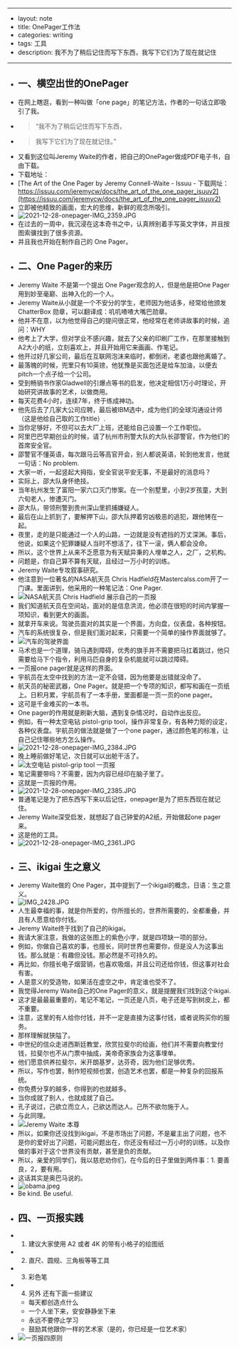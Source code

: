 - --
- layout: note
- title: OnePager工作法
- categories: writing
- tags: 工具
- description: 我不为了稍后记住而写下东西，我写下它们为了现在就记住
- --
- ## 一、横空出世的OnePager
- 在网上瞎逛，看到一种叫做「one page」的笔记方法，作者的一句话立即吸引了我。
- > “我不为了稍后记住而写下东西，
- > 我写下它们为了现在就记住。”
- 又看到这位叫Jeremy Waite的作者，把自己的OnePager做成PDF电子书，自由下载。
- 下载地址：
- [The Art of the One Pager by Jeremy Connell-Waite - Issuu - 下载网址：https://issuu.com/jeremycw/docs/the_art_of_the_one_pager_isuuv2](https://issuu.com/jeremycw/docs/the_art_of_the_one_pager_isuuv2)
- 立即被他精致的画面，宏大的思维，新鲜的观念所吸引。
- ![2021-12-28-onepager-IMG_2359.JPG](https://s2.loli.net/2022/01/01/vBUno8jgyAN6s4q.jpg)
- 在过去的一周中，我沉浸在这本奇书之中，认真辨别着手写英文字体，并且按图索骥找到了很多资源。
- 并且我也开始在制作自己的 One Pager。
- ## 二、One Pager的来历
- Jeremy Waite 不是第一个提出 One Pager观念的人，但是他是把One Pager用到妙至毫巅、出神入化的一个人。
- Jeremy Waite从小就是一个不安分的学生，老师因为他话多，经常给他颁发ChatterBox 勋章，可以翻译成：叽叽喳喳大嘴巴勋章。
- 他并不在意，以为他觉得自己的提问很正常，他经常在老师讲故事的时候，追问：WHY
- 他考上了大学，但对学业不感兴趣，就去了父亲的印刷厂工作，在那里接触到A2大小的纸，立刻喜欢上，并且开始用它来画画、作笔记。
- 他开过好几家公司，最后在互联网泡沫来临时，都倒闭，老婆也跟他离婚了。
- 最落魄的时候，兜里只有10英镑，他犹豫是买面包还是给车加油，以便去pitch一个点子给一个公司。
- 受到畅销书作家Gladwell的引爆点等书的启发，他决定相信1万小时理论，开始研究讲故事的艺术，以做商用。
- 每天花费4小时，连续7年，终于练成神功。
- 他先后去了几家大公司应聘，最后被IBM选中，成为他们的全球沟通设计师（这是他给自己取的工作title）.
- 当你足够好，不但可以去大厂上班，还能给自己设置一个工作职位。
- 阿里巴巴早期创业的时候，请了杭州市刑警大队的大队长邵警官，作为他们的首席安全官。
- 邵警官不懂英语，每次跟马云等高官开会，别人都说英语，轮到他发言，他就一句话：No problem.
- 大家一听，一起竖起大拇指，安全官说平安无事，不是最好的消息吗？
- 实际上，邵大队身怀绝技。
- 当年杭州发生了富阳一家六口灭门惨案。在一个别墅里，小到2岁孩童，大到六旬老人，惨遭灭门。
- 邵大队，带领刑警到贵州深山里抓捕嫌疑人。
- 最后在山上抓到了，要解押下山，邵大队押着穷凶极恶的逃犯，跟他铐在一起。
- 夜里，走的是只能通过一个人的山路，一边就是没有遮挡的万丈深渊。事后，他说，如果这个犯罪嫌疑人当时不想活了，往下一滚，俩人都会没命。
- 所以，这个世界上从来不乏愿意为有天赋异秉的人埋单之人，之厂，之机构。
- 问题是，你自己算不算有天赋，且经过一万小时的训练。
- Jeremy Waite专攻叙事研究。
- 他注意到一位著名的NASA航天员 Chris Hadfield在Mastercalss.com开了一门课。里面讲到，他采用的一种笔记法：One Pager.
- ![NASA航天员 Chris Hadfield 展示自己的一页报](https://s2.loli.net/2022/01/01/7naYW6DQ9K1CZEV.png)
- 我们知道航天员在空间站，面对的是信息洪流，他必须在很短的时间内掌握一项知识，看到更大的画面。
- 就拿开车来说。驾驶员面对的其实是一个界面，方向盘，仪表盘，各种按钮。
- 汽车的系统很复杂，但是我们面对起来，只需要一个简单的操作界面就够了。
- ![汽车的驾驶界面](https://s2.loli.net/2022/01/01/GNRhAk7eUMFo1zs.png)
- 马术也是一个道理，骑马遇到障碍，优秀的旗手并不需要把马扛着跳过，他只需要给马下个指令，利用马匹自身的复杂机能就可以跳过障碍。
- 一页报one pager就是这样的界面。
- 宇航员在太空中找到的方法一定不会错，因为他要是出错就没命了。
- 航天员的秘密武器，One Pager。就是把一个专项的知识，都写和画在一页纸上。日积月累，宇航员有了一本手册，里面都是一页一页的one pager。
- 这可是千金难买的一本书。
- One pager的作用就是刷新大脑，遇到复杂情况时，自动作出反应。
- 例如，有一种太空电钻 pistol-grip tool，操作非常复杂，有各种力矩的设定，各种仪表盘。宇航员的做法就是做了一个one pager，通过颜色笔的标准，让自己记住哪些地方怎么操作。
- ![2021-12-28-onepager-IMG_2384.JPG](https://s2.loli.net/2022/01/01/vTuKFmLWEzYXCsk.jpg)
- 晚上睡前做好笔记，次日就可以出舱干活了。
- ![太空电钻 pistol-grip tool 一页报](https://s2.loli.net/2022/01/01/YmNCHUWOdtk8vQh.png)
- 笔记需要带吗？不需要，因为内容已经印在脑子里了。
- 这就是一页报的作用。
- ![2021-12-28-onepager-IMG_2385.JPG](https://s2.loli.net/2022/01/01/pwSL489M7ge5cjh.jpg)
- 普通笔记是为了把东西写下来以后记住，onepager是为了把东西现在就记住。
- Jeremy Waite深受启发，就想起了自己钟爱的A2纸，开始做起one pager来。
- 这是他的工具。
- ![2021-12-28-onepager-IMG_2361.JPG](https://s2.loli.net/2022/01/01/OIL6fDUxitKEFMQ.jpg)
- ## 三、ikigai 生之意义
- Jeremy Waite做的 One Pager，其中提到了一个ikigai的概念，日语：生之意义。
- ![IMG_2428.JPG](https://s2.loli.net/2022/01/01/ruZXdWOGiHoj12T.jpg)
- 人生最幸福的事，就是你所爱的，你所擅长的，世界所需要的，全都重叠，并且有人愿意给你付钱。
- Jeremy Waite终于找到了自己的ikigai。
- 我请大家注意，我做的这张图上的紫色小字，就是四项缺一项的部分。
- 例如，你做自己喜欢的事，也擅长，同时世界也需要你，但是没人为这事出钱。那么就是：有趣但没钱。那必然是不可持久的。
- 再比如，你擅长电子烟营销，也喜欢吸烟，并且公司还给你钱，但这事对社会有害。
- 人是意义的受造物，如果活在虚空之中，肯定谁也受不了。
- 我觉得Jeremy Waite自己的One Pager的意义，就是提醒我们找到这个ikigai.
- 这才是最最最重要的，笔记不笔记，一页还是八页，电子还是写到树皮上，都不重要。
- 注意，这里的有人给你付钱，并不一定是直接为这事付钱，或者说购买你的服务。
- 那样理解就狭隘了。
- 中世纪的信众走进西斯廷教堂，欣赏拉斐尔的绘画，他们并不需要向教堂付钱，拉斐尔也不从门票中抽成，美帝奇家族会为这事埋单。
- 他们愿意供养拉斐尔，米开朗基罗，达芬奇，因为他们足够优秀。
- 所以，写作也罢，制作短视频也罢，创造艺术也罢，都是一种复杂的回报系统。
- 你免费分享的越多，你得到的也就越多。
- 当你成就了别人，也就成就了自己。
- 孔子说过，己欲立而立人，己欲达而达人。己所不欲勿施于人。
- 与此同理。
- ![Jeremy Waite 本尊](https://s2.loli.net/2022/01/01/Er8XfpB9e7Ptu6Y.png)
- 所以，如果你还没找到ikigai，不是市场出了问题，不是雇主出了问题，也不是你的爱好出了问题，可能问题出在，你还没有经过一万小时的训练，以及你做的事对于这个世界没有贡献，甚至是负的贡献。
- 所以，亲爱的同学们，我以慈悲劝你们，在今后的日子里做到两件事：1. 要善良，2，要有用。
- 这话其实是奥巴马说的。
- ![ obama.jpeg](https://s2.loli.net/2022/01/01/yjOdWl2u97IU8kB.jpg)
- Be kind. Be useful.
- ## 四、一页报实践
- 1. 建议大家使用 A2 或者 4K 的带有小格子的绘图纸
- 2. 直尺、圆规、三角板等等工具
- 3. 彩色笔
- 4. 另外 还有下面一些建议
    - 每天都创造点什么
    - 一个人坐下来，安安静静坐下来
    - 永远不要停止学习
    - 鼓励其他跟你一样的艺术家（是的，你已经是一位艺术家）
- ![一页报四原则](https://s2.loli.net/2022/01/01/3gj9J6oyvu27OVt.png)
